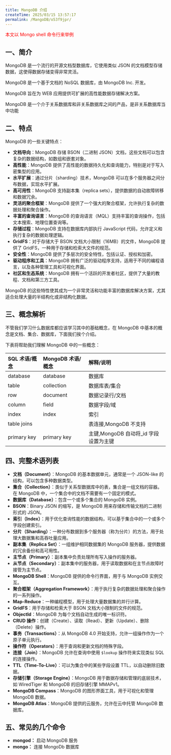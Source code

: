 ```yaml
---
title: MangoDB 介绍
createTime: 2025/03/15 13:57:17
permalink: /MangoDB/o53f9jpr/
---
```


<font color='red'>本文以 Mongo shell 命令行来举例</font>

## 一、简介

MongoDB 是一个流行的开源文档型数据库，它使用类似 JSON 的文档模型存储数据，这使得数据存储变得非常灵活。

MongoDB 是一个基于文档的 NoSQL 数据库，由 MongoDB Inc. 开发。

MongoDB 旨在为 WEB 应用提供可扩展的高性能数据存储解决方案。

MongoDB 是一个介于关系数据库和非关系数据库之间的产品，是非关系数据库当中功能

## 二、特点

MongoDB 的一些关键特点：

- **文档导向**：MongoDB 存储 BSON（二进制 JSON）文档，这些文档可以包含复杂的数据结构，如数组和嵌套对象。
- **高性能**：MongoDB 提供了高性能的数据持久化和查询能力，特别是对于写入密集型的应用。
- **水平扩展**：通过分片（sharding）技术，MongoDB 可以在多个服务器之间分布数据，实现水平扩展。
- **高可用性**：MongoDB 支持副本集（replica sets），提供数据的自动故障转移和数据冗余。
- **灵活的聚合框架**：MongoDB 提供了一个强大的聚合框架，允许执行复杂的数据处理和聚合操作。
- **丰富的查询语言**：MongoDB 的查询语言（MQL）支持丰富的查询操作，包括文本搜索、地理位置查询等。
- **存储过程**：MongoDB 支持在数据库内部执行 JavaScript 代码，允许定义和执行复杂的数据处理逻辑。
- **GridFS**：对于存储大于 BSON 文档大小限制（16MB）的文件，MongoDB 提供了 GridFS，一种用于存储和检索大文件的规范。
- **安全性**：MongoDB 提供了多层次的安全特性，包括认证、授权和加密。
- **驱动程序和工具**：MongoDB 拥有广泛的驱动程序支持，适用于不同的编程语言，以及各种管理工具和可视化界面。
- **社区和生态系统**：MongoDB 拥有一个活跃的开发者社区，提供了大量的教程、文档和第三方工具。

MongoDB 的这些特性使其成为一个非常灵活和功能丰富的数据库解决方案，尤其适合处理大量的半结构化或非结构化数据。

## 三、概念解析

不管我们学习什么数据库都应该学习其中的基础概念，在 MongoDB 中基本的概念是文档、集合、数据库，下面我们挨个介绍。

下表将帮助我们理解 MongoDB 中的一些概念：

| SQL 术语/概念 | MongoDB 术语/概念 | 解释/说明                              |
| :------------ | :---------------- | :------------------------------------- |
| database      | database          | 数据库                                 |
| table         | collection        | 数据库表/集合                          |
| row           | document          | 数据记录行/文档                        |
| column        | field             | 数据字段/域                            |
| index         | index             | 索引                                   |
| table joins   |                   | 表连接,MongoDB 不支持                  |
| primary key   | primary key       | 主键,MongoDB 自动将\_id 字段设置为主键 |

## 四、完整术语列表

- **文档（Document）**：MongoDB 的基本数据单元，通常是一个 JSON-like 的结构，可以包含多种数据类型。
- **集合（Collection）**：类似于关系型数据库中的表，集合是一组文档的容器。在 MongoDB 中，一个集合中的文档不需要有一个固定的模式。
- **数据库（Database）**：包含一个或多个集合的 MongoDB 实例。
- **BSON**：Binary JSON 的缩写，是 MongoDB 用来存储和传输文档的二进制形式的 JSON。
- **索引（Index）**：用于优化查询性能的数据结构，可以基于集合中的一个或多个字段创建索引。
- **分片（Sharding）**：一种分布数据到多个服务器（称为分片）的方法，用于处理大数据集和高吞吐量应用。
- **副本集（Replica Set）**：一组维护相同数据集的 MongoDB 服务器，提供数据的冗余备份和高可用性。
- **主节点（Primary）**：副本集中负责处理所有写入操作的服务器。
- **从节点（Secondary）**：副本集中的服务器，用于读取数据和在主节点故障时接管为主节点。
- **MongoDB Shell**：MongoDB 提供的命令行界面，用于与 MongoDB 实例交互。
- **聚合框架（Aggregation Framework）**：用于执行复杂的数据处理和聚合操作的一系列操作。
- **Map-Reduce**：一种编程模型，用于处理大量数据集的并行计算。
- **GridFS**：用于存储和检索大于 BSON 文档大小限制的文件的规范。
- **ObjectId**：MongoDB 为每个文档自动生成的唯一标识符。
- **CRUD 操作**：创建（Create）、读取（Read）、更新（Update）、删除（Delete）操作。
- **事务（Transactions）**：从 MongoDB 4.0 开始支持，允许一组操作作为一个原子单元执行。
- **操作符（Operators）**：用于查询和更新文档的特殊字段。
- **连接（Join）**：MongoDB 允许在查询中使用 `$lookup` 操作符来实现类似 SQL 的连接操作。
- **TTL（Time-To-Live）**：可以为集合中的某些字段设置 TTL，以自动删除旧数据。
- **存储引擎（Storage Engine）**：MongoDB 用于数据存储和管理的底层技术，如 WiredTiger 和 MongoDB 的旧存储引擎 MMAPv1。
- **MongoDB Compass**：MongoDB 的图形界面工具，用于可视化和管理 MongoDB 数据。
- **MongoDB Atlas**：MongoDB 提供的云服务，允许在云中托管 MongoDB 数据库。

## 五、常见的几个命令

- **mongod：** 启动 MongoDB 服务
- **mongo：** 连接 MongoDb 数据库
